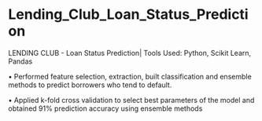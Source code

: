 # Lending_Club_Loan_Status_Prediction
LENDING CLUB - Loan Status Prediction| Tools Used: Python, Scikit Learn, Pandas

•	Performed feature selection, extraction, built classification and ensemble methods to predict borrowers who tend to default.

•	Applied k-fold cross validation to select best parameters of the model and obtained 91% prediction accuracy using ensemble methods
